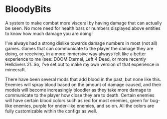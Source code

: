 # BloodyBits
A system to make combat more visceral by having damage that can actually be seen. No more need for health bars or 
numbers displayed above entities to know how much damage you are doing!

I've always had a strong dislike towards damage numbers in most (not all) games. Games that can communicate to the player
the damage they are doing, or receiving, in a more immersive way always felt like a better experience to me
(see: DOOM Eternal, Left 4 Dead, or more recently Helldivers 2). So, I've set out to make my own version of that 
experience in minecraft.

There have been several mods that add blood in the past, but none like this. Enemies will spray blood based on the amount
of damage caused, and their models will become increasingly bloodier as they take more damage to communicate to the player
how close they are to death. Certain enemies will have certain blood colors such as red for most enemies, green for 
bug-like enemies, purple for ender-like enemies, and so on. All the colors are fully customizable within the configs
as well.
